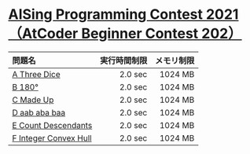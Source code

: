 # [AISing Programming Contest 2021（AtCoder Beginner Contest 202）](https://atcoder.jp/contests/abc202)

問題名 | 実行時間制限 | メモリ制限
:-- | --: | --:
[A Three Dice](https://atcoder.jp/contests/abc202/tasks/abc202_a) | 2.0 sec | 1024 MB
[B 180°](https://atcoder.jp/contests/abc202/tasks/abc202_b) | 2.0 sec | 1024 MB
[C Made Up](https://atcoder.jp/contests/abc202/tasks/abc202_c) | 2.0 sec | 1024 MB
[D aab aba baa](https://atcoder.jp/contests/abc202/tasks/abc202_d) | 2.0 sec | 1024 MB
[E Count Descendants](https://atcoder.jp/contests/abc202/tasks/abc202_e) | 2.0 sec | 1024 MB
[F Integer Convex Hull](https://atcoder.jp/contests/abc202/tasks/abc202_f) | 2.0 sec | 1024 MB
